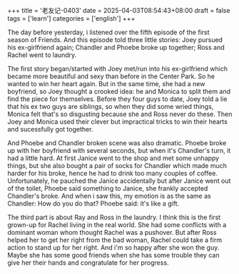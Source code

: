 +++
title = '老友记-0403'
date = 2025-04-03T08:54:43+08:00
draft = false
tags = ['learn']
categories = ['english']
+++

The day before yesterday, i listened over the fifth episode of the first season of Friends. And this episode told three little stories: Joey pursued his ex-girlfriend again; Chandler and Phoebe broke up together; Ross and Rachel went to laundry.

The first story began/started with Joey met/run into his ex-girlfriend which became more beautiful and sexy than before in the Center Park. So he wanted to win her heart again. But in the same time, she had a new boyfriend, so Joey thought a crooked idea: he and Monica to split them and find the piece for themselves. Before they four guys to date, Joey told a lie that his ex two guys are siblings, so when they did some wried things, Monica felt that's so disgusting because she and Ross never do these. Then Joey and Monica used their clever but impractical tricks to win their hearts and sucessfully got together.

And Phoebe and Chandler broken scene was also dramatic. Phoebe broke up with her boyfriend with several seconds, but when it's Chandler's turn, it had a little hard. At first Janice went to the shop and met some unhappy things, but she also bought a pair of socks for Chandler which made much harder for his broke, hence he had to drink too many couples of coffee. Unfortunately, he pauched the Janice accidentally but after Janice went out of the toilet, Phoebe said something to Janice, she frankly accepted Chandler's broke. And when i saw this, my emotion is as the same as Chandler: How do you do that? Phoebe said: it's like a gift.

The third part is about Ray and Ross in the laundry. I think this is the first grown-up for Rachel living in the real world. She had some conflicts with a dominant woman whom thought Rachel was a pushover. But after Ross helped her to get her right from the bad woman, Rachel could take a firm action to stand up for her right. And i'm so happy after she won the guy. Maybe she has some good friends when she has some trouble they can give her their hands and congratulate for her progress.